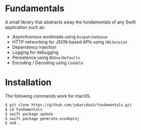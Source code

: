 # Fundamentals

A small library that abstracts away the fundamentals of any Swift application such as:

- Asynchronous workloads using `DispatcheQueue`
- HTTP networking for JSON-based APIs using `URLSession`
- Dependency Injection
- Logging for debugging
- Persistence using `NSUserDefaults`
- Encoding / Decoding using `Codable`

# Installation

The following commands work for macOS.

```bash
$ git clone https://github.com/jabaridash/fundamentals.git
$ cd fundamentals
$ swift package update
$ swift package generate-xcodeproj
$ xed .
```
